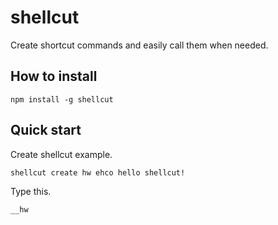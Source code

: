 # shellcut
Create shortcut commands and easily call them when needed.

## How to install
```
npm install -g shellcut
```

## Quick start
Create shellcut example.
```
shellcut create hw ehco hello shellcut!
```
Type this.
```
__hw
```
